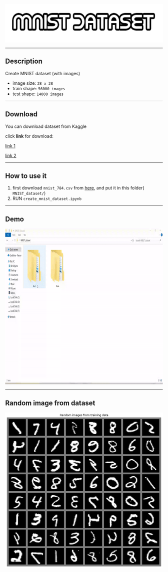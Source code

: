 <p align="center">
    <img src="files/logo.png" alt="mnist" width="630" height="123"/>
</p>

***

## Description
Create MNIST dataset (with images)

- image size: `28 x 28`
- train shape: `56000 images`
- test shape:  `14000 images`

***

## Download 
You can download dataset from Kaggle

click **link** for download:

[link 1](https://www.kaggle.com/datasets/novinnouri/mnist-dataset/download?datasetVersionNumber=1)

[link 2](https://www.kaggle.com/datasets/novinnouri/mnist-dataset/data)

***

## How to use it
1. first download `mnist_784.csv` from [here](https://datahub.io/machine-learning/mnist_784#data), and put it in this folder(
`MNIST_dataset/`)
2. RUN `create_mnist_dataset.ipynb`

***

## Demo
<p align="left">
    <img src="files/demo.gif" alt="second" width="800" height="497" />
</p>

***

## Random image from dataset
<p align="left">
    <img src="files/random.png" alt="second" width="800" height="497" />
</p>
